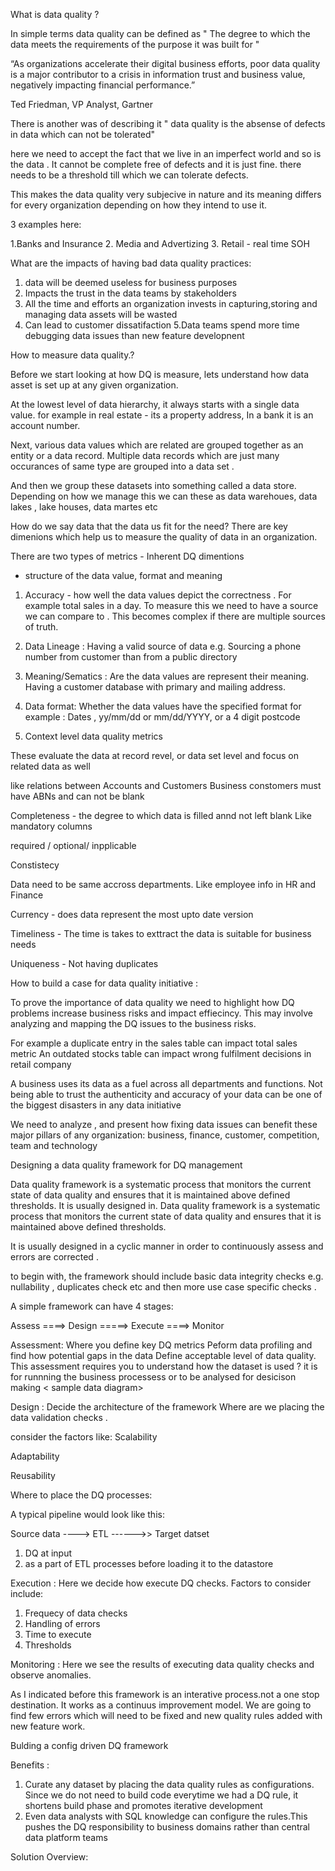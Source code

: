 What is data quality ?


In simple terms data quality can be defined as
" The degree to which the data meets the requirements of the purpose it was built for "

“As organizations accelerate their digital business efforts, poor data quality is a major contributor to a crisis in information trust and business value, negatively impacting financial performance.”

Ted Friedman, VP Analyst, Gartner

There is another was of describing it " data quality is the absense of defects in data which can not be tolerated"

here we need to accept the fact that we live in an imperfect world and so is the data . It cannot be complete free of defects and it is just fine.
there needs to be a threshold till which we can tolerate defects.


This makes the data quality very subjecive in nature  and its meaning differs for every organization depending on how they intend to use it.

3 examples here:

1.Banks and Insurance
2. Media and Advertizing
3. Retail - real time SOH


What are the impacts of having bad data quality practices:

1. data will be  deemed useless for business purposes 
2. Impacts the trust in the data teams by stakeholders
3. All the time and efforts an organization invests in capturing,storing and managing data assets will be wasted
4. Can lead to customer dissatifaction
5.Data teams spend more time debugging data issues than new feature developnent 

How to measure data quality.?

Before we start looking at how DQ is measure, lets understand how data asset  is set up at any given organization.

At the lowest level of data hierarchy, it always starts with a single data value. for example in real estate - its a property address, 
In a bank it is an account number.

Next, various data values which are related are grouped together as an entity or a data record. 
Multiple data records which are just many occurances of same type are grouped into a data set . 

And then we group these datasets into something called a data store. Depending on how we manage this we can these as data warehoues, data lakes , lake houses, data martes etc

<insert picture here>

 
 How do we say data that the data us fit for the need?
 There are key dimenions which help us to measure the quality of data in an organization.
 
 There are two types of metrics - Inherent DQ dimentions
 - structure of the data value, format and meaning
 1. Accuracy - 
 how well the data values depict the correctness .
 For example total sales in a day. To measure this we need to have a source we can compare to . This becomes complex if there are multiple sources of truth.
 
 2. Data Lineage : Having a valid source of data
 e.g. Sourcing a phone number from customer than from a public directory
 
 3. Meaning/Sematics : Are the data values are represent their meaning.
  Having a customer database with primary and mailing address. 
  
 4. Data format: Whether the data values have the specified format
 for example : Dates , yy/mm/dd or mm/dd/YYYY, or a 4 digit postcode
 
 
 
2. Context level data quality metrics

These evaluate the data at record revel, or data set level and focus on related data as well

like relations between Accounts and Customers
Business constomers must have ABNs and can not be blank 


Completeness - the degree to which data is filled annd not left blank
Like mandatory columns

required / optional/ inpplicable

Constistecy

Data need to be same accross departments. 
Like employee info in HR and Finance

Currency - does data represent the most upto date version

Timeliness - The time is takes to exttract the data is suitable for business needs

Uniqueness - Not having duplicates

How to build a case for data quality initiative :



To prove the importance of data quality we need to highlight how DQ problems increase business risks and impact effiecincy.
This may involve analyzing and mapping the DQ issues to the business risks.

For example a duplicate entry in the sales table can impact total sales metric
An outdated stocks table can impact wrong fulfilment decisions in retail company

A business uses its data as a fuel across all departments and functions. Not being able to trust the authenticity and accuracy of your data can be one of the biggest disasters in any data initiative

We need to analyze , and present how fixing data issues can benefit these major pillars of any organization:
business, 
finance, 
customer,
competition,
team and 
technology 

<speak one liners about all above >

Designing a data quality framework for DQ management 

Data quality framework is a systematic process that monitors the current state of data quality and ensures that it is maintained above defined thresholds.
It is usually designed in. 
Data quality framework is a systematic process that monitors the current state of data quality and ensures that it is maintained above defined thresholds.

It is usually designed in a cyclic manner in order to continuously assess and errors are corrected .

to begin with, the framework should include basic data integrity checks e.g. nullability , duplicates check etc and then more use case specific checks .


A simple framework can have 4 stages:


Assess ====> Design =====> Execute ====> Monitor


Assessment:
Where you define key DQ metrics 
Peform data profiling and find how potential gaps in the data
Define acceptable level of data quality.
This assessment requires you to understand how the dataset is used ? it is for runnning the business processess or to be analysed for desicison making
< sample data diagram>

Design :
 Decide the architecture of the framework
 Where are we placing the data validation checks .
 
 consider the factors like:
 Scalability
 
 Adaptability
 
 Reusability
 
Where to place the DQ processes:

A typical pipeline would look like this:

Source data ----> ETL ------>> Target datset

1. DQ at input 
2. as a part of ETL processes before loading it to the datastore 

 Execution :
 Here we decide how execute DQ checks.
 Factors to consider include:
 1. Frequecy of data checks
 2. Handling of errors
 3. Time to execute
 4. Thresholds 
 
 Monitoring :
 Here we see the results of executing data quality checks and observe anomalies.
 
As I indicated before this framework is an interative process.not a one stop destination.
It works as a continuus improvement model. 
We are going to find few errors which will need to be fixed and new quality rules added with new feature work.

Bulding a config driven DQ framework

Benefits :

1. Curate any dataset by placing the data quality rules as configurations. Since we do not need to build code everytime we had a DQ rule, it shortens build phase and promotes iterative development 
2. Even data analysts with SQL knowledge can configure the rules.This pushes the DQ responsibility to business domains rather than central data platform teams


Solution Overview:


